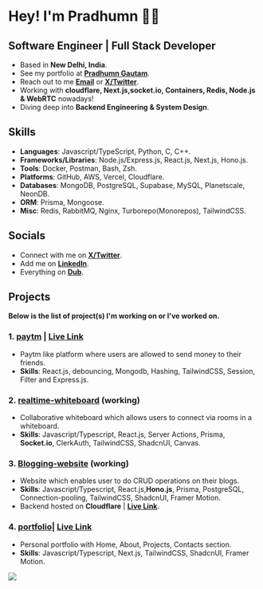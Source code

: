 # Hey! I'm Pradhumn 👋🏼

## Software Engineer | Full Stack Developer  

- Based in **New Delhi, India**.
- See my portfolio at [**Pradhumn Gautam**](https://pradhumn-gautam.vercel.app/).
- Reach out to me [**Email**](mailto:pradhumngautam0506@gmail.com) or [**X/Twitter**](https://www.twitter.com/ipradhumngautam).
- Working with **cloudflare, Next.js,socket.io, Containers, Redis, Node.js & WebRTC** nowadays!
- Diving deep into **Backend Engineering & System Design**.

## Skills

- **Languages**: Javascript/TypeScript, Python, C, C++.
- **Frameworks/Libraries**: Node.js/Express.js, React.js, Next.js, Hono.js.
- **Tools**: Docker, Postman, Bash, Zsh. 
- **Platforms**: GitHub, AWS, Vercel, Cloudflare.
- **Databases**: MongoDB, PostgreSQL, Supabase, MySQL, Planetscale, NeonDB.
- **ORM**: Prisma, Mongoose.
- **Misc**: Redis, RabbitMQ, Nginx, Turborepo(Monorepos), TailwindCSS.

## Socials

- Connect with me on [**X/Twitter**](https://www.twitter.com/ipradhumngautam).
- Add me on [**LinkedIn**](https://www.linkedin.com/in/pradhumngautam).
- Everything on [**Dub**](https://dub.sh/pradhumn).

## Projects 

**Below is the list of project(s) I'm working on or I've worked on.**

### 1. [**paytm**](https://github.com/pradhumngautam/paytm) | [**Live Link**](https://paytm-gules.vercel.app/)

- Paytm like platform where users are allowed to send money to their friends.
- **Skills**: React.js, debouncing, Mongodb, Hashing, TailwindCSS, Session, Filter and Express.js.

### 2. [**realtime-whiteboard**](https://github.com/pradhumngautam/realtime-whiteboard) (working)

- Collaborative whiteboard which allows users to connect via rooms in a whiteboard.
- **Skills**: Javascript/Typescript, React.js, Server Actions, Prisma, **Socket.io**, ClerkAuth, TailwindCSS, ShadcnUI, Canvas.

### 3. [**Blogging-website**](https://github.com/pradhumngautam/blogging-website) (working)

- Website which enables user to do CRUD operations on their blogs.
- **Skills**: Javascript/Typescript, React.js,**Hono.js**, Prisma, PostgreSQL, Connection-pooling, TailwindCSS, ShadcnUI, Framer Motion.
- Backend hosted on **Cloudflare** | [**Live Link**](https://backend.pradhumngautam0506.workers.dev/).

### 4. [**portfolio**](https://github.com/pradhumngautam/portfolio)| [**Live Link**](https://pradhumn-gautam.vercel.app/)

- Personal portfolio with Home, About, Projects, Contacts section.
- **Skills**: Javascript/Typescript, Next.js, TailwindCSS, ShadcnUI, Framer Motion.

![](https://komarev.com/ghpvc/?username=pradhumngautam&color=blue&style=for-the-badge&label=Profile+Views)
